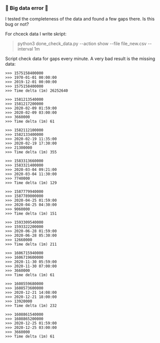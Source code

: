 ### :red_circle: Big data error :red_circle:
I tested the completeness of the data and found a few gaps there.
Is this bug or not?

For chceck data I write skript:
> python3 done_check_data.py --action show --file file_new.csv --interval 1m

Script check data for gaps every minute.
A very bad result is the missing data:
```
>>> 1575158400000
>>> 1970-01-01 00:00:00
>>> 2019-12-01 00:00:00
>>> 1575158400000
>>> Time delta (1m) 26252640

>>> 1581213540000
>>> 1581217200000
>>> 2020-02-09 01:59:00
>>> 2020-02-09 03:00:00
>>> 3660000
>>> Time delta (1m) 61

>>> 1582112100000
>>> 1582133400000
>>> 2020-02-19 11:35:00
>>> 2020-02-19 17:30:00
>>> 21300000
>>> Time delta (1m) 355

>>> 1583313660000
>>> 1583321400000
>>> 2020-03-04 09:21:00
>>> 2020-03-04 11:30:00
>>> 7740000
>>> Time delta (1m) 129

>>> 1587779940000
>>> 1587789000000
>>> 2020-04-25 01:59:00
>>> 2020-04-25 04:30:00
>>> 9060000
>>> Time delta (1m) 151

>>> 1593309540000
>>> 1593322200000
>>> 2020-06-28 01:59:00
>>> 2020-06-28 05:30:00
>>> 12660000
>>> Time delta (1m) 211

>>> 1606715940000
>>> 1606719600000
>>> 2020-11-30 05:59:00
>>> 2020-11-30 07:00:00
>>> 3660000
>>> Time delta (1m) 61

>>> 1608559680000
>>> 1608573600000
>>> 2020-12-21 14:08:00
>>> 2020-12-21 18:00:00
>>> 13920000
>>> Time delta (1m) 232

>>> 1608861540000
>>> 1608865200000
>>> 2020-12-25 01:59:00
>>> 2020-12-25 03:00:00
>>> 3660000
>>> Time delta (1m) 61
```
